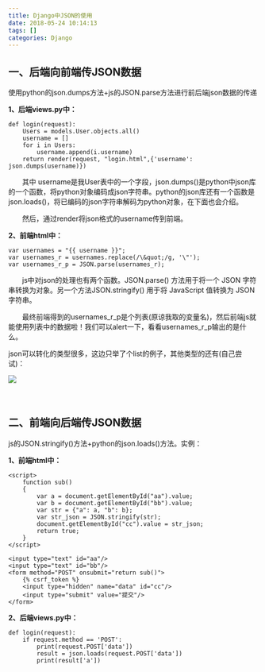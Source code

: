 ```yaml
---
title: Django中JSON的使用
date: 2018-05-24 10:14:13
tags: []
categories: Django
---
```


## 一、后端向前端传JSON数据

使用python的json.dumps方法+js的JSON.parse方法进行前后端json数据的传递

**1、后端views.py中：**

    def login(request):
        Users = models.User.objects.all()
        username = []
        for i in Users:
            username.append(i.username)
        return render(request, "login.html",{'username': json.dumps(username)})

&emsp;&emsp;其中 username是我User表中的一个字段，json.dumps()是python中json库的一个函数，将python对象编码成json字符串。python的json库还有一个函数是json.loads()，将已编码的json字符串解码为python对象，在下面也会介绍。

&emsp;&emsp;然后，通过render将json格式的username传到前端。



**2、前端html中：**

    var usernames = "{{ username }}";
    var usernames_r = usernames.replace(/\&quot;/g, '\"');
    var usernames_r_p = JSON.parse(usernames_r);

&emsp;&emsp;js中对json的处理也有两个函数。JSON.parse() 方法用于将一个 JSON 字符串转换为对象。另一个方法JSON.stringify() 用于将 JavaScript 值转换为 JSON 字符串。

&emsp;&emsp;最终前端得到的usernames_r_p是个列表(原谅我取的变量名)，然后前端js就能使用列表中的数据啦！我们可以alert一下，看看usernames_r_p输出的是什么。


json可以转化的类型很多，这边只举了个list的例子，其他类型的还有(自己尝试)：

![](https://s2.ax1x.com/2019/08/30/mXr25D.png)
    

 

## 二、前端向后端传JSON数据

js的JSON.stringify()方法+python的json.loads()方法。实例：

**1、前端html中：**

    <script>
        function sub()
        {
            var a = document.getElementById("aa").value;
            var b = document.getElementById("bb").value;
            var str = {"a": a, "b": b};
            var str_json = JSON.stringify(str);
            document.getElementById("cc").value = str_json;
            return true;
        }
    </script>
 
    <input type="text" id="aa"/>
    <input type="text" id="bb"/>
    <form method="POST" οnsubmit="return sub()">
        {% csrf_token %}
        <input type="hidden" name="data" id="cc"/>
        <input type="submit" value="提交"/>
    </form>

**2、后端views.py中：**

    def login(request):
        if request.method == 'POST':
            print(request.POST['data'])
            result = json.loads(request.POST['data'])
            print(result['a'])
 